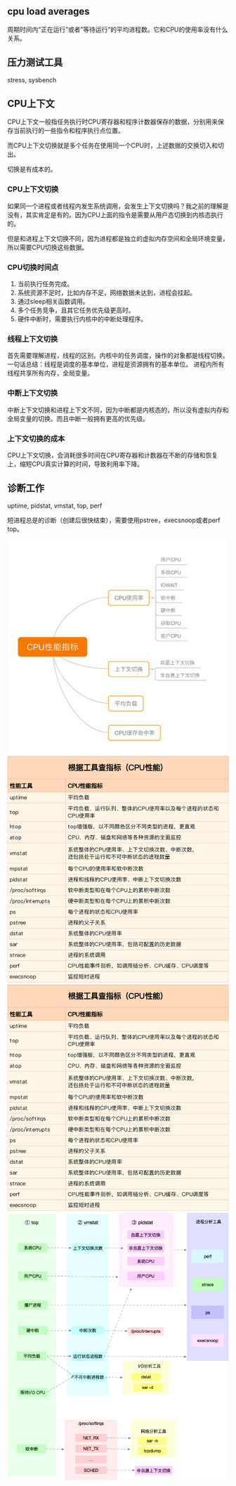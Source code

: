 ## cpu load averages
周期时间内“正在运行”或者”等待运行“的平均进程数。它和CPU的使用率没有什么关系。

## 压力测试工具
stress, sysbench

## CPU上下文
CPU上下文一般指任务执行时CPU寄存器和程序计数器保存的数据，分别用来保存当前执行的一些指令和程序执行点位置。

而CPU上下文切换就是多个任务在使用同一个CPU时，上述数据的交换切入和切出。

切换是有成本的。

### CPU上下文切换
如果同一个进程或者线程内发生系统调用，会发生上下文切换吗？我之前的理解是没有，其实肯定是有的。因为CPU上面的指令是需要从用户态切换到内核态执行的。

但是和进程上下文切换不同，因为进程都是独立的虚拟内存空间和全局环境变量，所以需要CPU切换这些数据。

### CPU切换时间点
1. 当前执行任务完成。
2. 系统资源不足时，比如内存不足，网络数据未达到，进程会挂起。
3. 通过sleep相关函数调用。
4. 多个任务竞争，且其它任务优先级更高时。
5. 硬件中断时，需要执行内核中的中断处理程序。

### 线程上下文切换
首先需要理解进程，线程的区别。内核中的任务调度，操作的对象都是线程切换。一句话总结：线程是调度的基本单位，进程是资源拥有的基本单位。
进程内所有线程共享所有内存，全局变量。

### 中断上下文切换
中断上下文切换和进程上下文不同，因为中断都是内核态的，所以没有虚拟内存和全局变量的切换。而且中断一般拥有更高的优先级。

### 上下文切换的成本
CPU上下文切换，会消耗很多时间在CPU寄存器和计数器在不断的存储和恢复上，缩短CPU真实计算的时间，导致利用率下降。

## 诊断工作
uptime, pidstat, vmstat, top, perf

短进程总是的诊断（创建后很快结束），需要使用pstree，execsnoop或者perf top。

![CPU性能指标](images/linux_tuning_cpu_01.png)
![CPU性能指标](images/linux_tuning_cpu_02.png)
![CPU性能指标](images/linux_tuning_cpu_03.png)
![CPU性能指标](images/linux_tuning_cpu_04.png)
